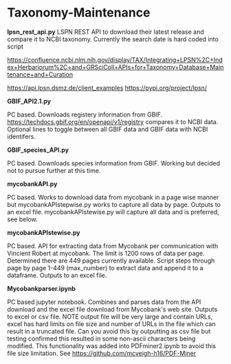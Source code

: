 # Taxonomy-Maintenance

**lpsn_rest_api.py**
LSPN REST API to download their latest release and compare it to NCBI taxonomy. Currently the search date is hard coded into script

https://confluence.ncbi.nlm.nih.gov/display/TAX/Integrating+LPSN%2C+Index+Herbariorum%2C+and+GRSciColl+APIs+for+Taxonomy+Database+Maintenance+and+Curation

https://api.lpsn.dsmz.de/client_examples https://pypi.org/project/lpsn/

**GBIF_API2.1.py**

PC based. Downloads registery information from GBIF. https://techdocs.gbif.org/en/openapi/v1/registry compares it to NCBI data. Optional lines to toggle between all GBIF data and GBIF data with NCBI identifers. 

**GBIF_species_API.py** 

PC based. Downloads species information from GBIF. Working but decided not to pursue further at this time. 

**mycobankAPI.py**

PC based. Works to download data from mycobank in a page wise manner but mycobankAPIstepwise.py works to capture all data by page. Outputs to an excel file. mycobankAPIstewise.py will capture all data and is preferred, see below.

**mycobankAPIstewise.py**

PC based. API for extracting data from Mycobank per communication with Vincient Robert at mycobank. 
The limit is 1200 rows of data per page. Determined there are 449 pages currently available.
Script steps through page by page 1-449 (max_number) to extract data and append it to a 
dataframe. Outputs to an excel file. 

**Mycobankparser.ipynb**

PC based jupyter notebook. Combines and parses data from the API download and the excel file download from Mycobank's web site. Outputs to excel or csv file. NOTE output file will be very large and contain URLs, excel has hard limits on file size and number of URLs in the file which can result in a truncated file. Can you avoid this by outputting as csv file but testing confirmed this resulted in some non-ascii characters being modified. This functionality was added into PDFminer2.ipynb to avoid this file size limitation. See https://github.com/mcveigh-h16/PDF-Miner

 
